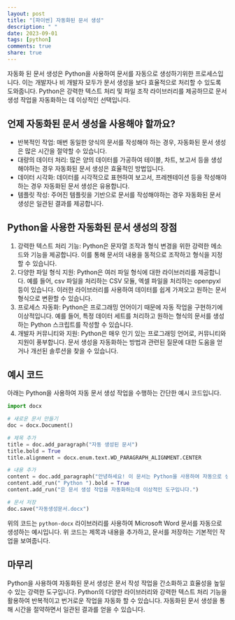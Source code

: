 ```yaml
---
layout: post
title: "[파이썬] 자동화된 문서 생성"
description: " "
date: 2023-09-01
tags: [python]
comments: true
share: true
---
```


자동화 된 문서 생성은 Python을 사용하여 문서를 자동으로 생성하기위한 프로세스입니다. 이는 개발자나 비 개발자 모두가 문서 생성을 보다 효율적으로 처리할 수 있도록 도와줍니다. Python은 강력한 텍스트 처리 및 파일 조작 라이브러리를 제공하므로 문서 생성 작업을 자동화하는 데 이상적인 선택입니다.

## 언제 자동화된 문서 생성을 사용해야 할까요?

- 반복적인 작업: 매번 동일한 양식의 문서를 작성해야 하는 경우, 자동화된 문서 생성은 많은 시간을 절약할 수 있습니다.
- 대량의 데이터 처리: 많은 양의 데이터를 가공하여 테이블, 차트, 보고서 등을 생성해야하는 경우 자동화된 문서 생성은 효율적인 방법입니다.
- 데이터 시각화: 데이터를 시각적으로 표현하여 보고서, 프레젠테이션 등을 작성해야하는 경우 자동화된 문서 생성은 유용합니다.
- 템플릿 작성: 주어진 템플릿을 기반으로 문서를 작성해야하는 경우 자동화된 문서 생성은 일관된 결과를 제공합니다.

## Python을 사용한 자동화된 문서 생성의 장점

1. 강력한 텍스트 처리 기능: Python은 문자열 조작과 형식 변경을 위한 강력한 메소드와 기능을 제공합니다. 이를 통해 문서의 내용을 동적으로 조작하고 형식을 지정할 수 있습니다.
2. 다양한 파일 형식 지원: Python은 여러 파일 형식에 대한 라이브러리를 제공합니다. 예를 들어, csv 파일을 처리하는 CSV 모듈, 엑셀 파일을 처리하는 openpyxl 등이 있습니다. 이러한 라이브러리를 사용하여 데이터를 쉽게 가져오고 원하는 문서 형식으로 변환할 수 있습니다.
3. 프로세스 자동화: Python은 프로그래밍 언어이기 때문에 자동 작업을 구현하기에 이상적입니다. 예를 들어, 특정 데이터 세트를 처리하고 원하는 형식의 문서를 생성하는 Python 스크립트를 작성할 수 있습니다.
4. 개발자 커뮤니티와 지원: Python은 매우 인기 있는 프로그래밍 언어로, 커뮤니티와 지원이 풍부합니다. 문서 생성을 자동화하는 방법과 관련된 질문에 대한 도움을 얻거나 개선된 솔루션을 찾을 수 있습니다.

## 예시 코드

아래는 Python을 사용하여 자동 문서 생성 작업을 수행하는 간단한 예시 코드입니다.

```python
import docx

# 새로운 문서 만들기
doc = docx.Document()

# 제목 추가
title = doc.add_paragraph("자동 생성된 문서")
title.bold = True
title.alignment = docx.enum.text.WD_PARAGRAPH_ALIGNMENT.CENTER

# 내용 추가
content = doc.add_paragraph("안녕하세요! 이 문서는 Python을 사용하여 자동으로 생성되었습니다.")
content.add_run(" Python ").bold = True
content.add_run("은 문서 생성 작업을 자동화하는데 이상적인 도구입니다.")

# 문서 저장
doc.save("자동생성문서.docx")
```

위의 코드는 `python-docx` 라이브러리를 사용하여 Microsoft Word 문서를 자동으로 생성하는 예시입니다. 위 코드는 제목과 내용을 추가하고, 문서를 저장하는 기본적인 작업을 보여줍니다.

## 마무리

Python을 사용하여 자동화된 문서 생성은 문서 작성 작업을 간소화하고 효율성을 높일 수 있는 강력한 도구입니다. Python의 다양한 라이브러리와 강력한 텍스트 처리 기능을 활용하여 반복적이고 번거로운 작업을 자동화 할 수 있습니다. 자동화된 문서 생성을 통해 시간을 절약하면서 일관된 결과를 얻을 수 있습니다.